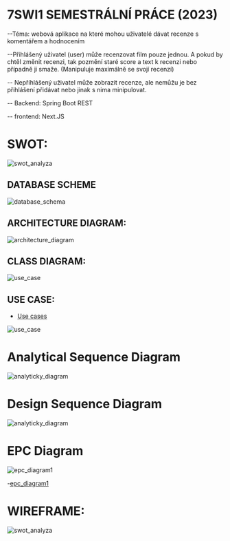 # 7SWI1 SEMESTRÁLNÍ PRÁCE (2023)

--Téma: webová aplikace na které mohou uživatelé dávat recenze s komentářem a hodnocením

--Přihlášený uživatel (user) může recenzovat film pouze jednou. A pokud by chtěl změnit recenzi, tak pozmění staré score a text k recenzi nebo případně ji smaže. (Manipuluje maximálně se svojí recenzí)

-- Nepříhlášený uživatel může zobrazit recenze, ale nemůžu je bez přihlášení přidávat nebo jinak s nima minipulovat.

-- Backend: Spring Boot REST

-- frontend: Next.JS

# SWOT:
![swot_analyza](specs/images/SWOT.png)

## DATABASE SCHEME
![database_schema](specs/images/db_scheme.png)

## ARCHITECTURE DIAGRAM:
![architecture_diagram](specs/images/architecture_diagram.png)

## CLASS DIAGRAM:
![use_case](specs/ClassDiagram_SWI.png)

## USE CASE:

- [Use cases](specs/use_case_7swi2023.pdf)

![use_case](specs/images/Use%20Case.png)

# Analytical Sequence Diagram
![analyticky_diagram](specs/images/Sekvenční%20Analytický.png)

# Design Sequence Diagram
![analyticky_diagram](specs/images/Sekvenční%20Programátorský.png)

# EPC Diagram
![epc_diagram1](specs/images/epc_diagram_actual.png)

-[epc_diagram1](specs/images/Business%20Process.png)

# WIREFRAME:
![swot_analyza](specs/images/wireframe.png)
